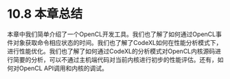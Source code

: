 # 10.8 本章总结

本章中我们简单介绍了一个OpenCL开发工具。我们也了解了如何通过OpenCL事件对象获取命令相应状态的时间。我们也了解了CodeXL如何在性能分析模式下，进行性能优化。我们也了解了如何通过CodeXL的分析模式对OpenCL内核源码进行简要的分析，可以不通过主机端代码对当前内核进行初步的性能评估。还有，如何对OpenCL API调用和内核的调试。
